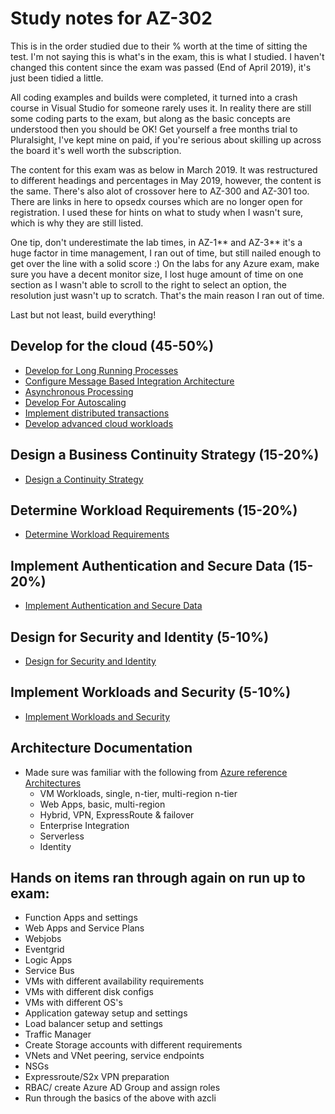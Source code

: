 # Study notes for AZ-302

This is in the order studied due to their % worth at the time of sitting the test. I'm not saying this is what's in the exam, this is what I studied.  I haven't changed this content since the exam was passed (End of April 2019), it's just been tidied a little.

All coding examples and builds were completed, it turned into a crash course in Visual Studio for someone rarely uses it.  In reality there are still some coding parts to the exam, but along as the basic concepts are understood then you should be OK!
Get yourself a free months trial to Pluralsight, I've kept mine on paid, if you're serious about skilling up across the board it's well worth the subscription.

The content for this exam was as below in March 2019.  It was restructured to different headings and percentages in May 2019, however, the content is the same.  There's also alot of crossover here to AZ-300 and AZ-301 too.  There are links in here to opsedx courses which are no longer open for registration.  I used these for hints on what to study when I wasn't sure, which is why they are still listed.

One tip, don't underestimate the lab times, in AZ-1** and AZ-3** it's a huge factor in time management, I ran out of time, but still nailed enough to get over the line with a solid score :) On the labs for any Azure exam, make sure you have a decent monitor size, I lost huge amount of time on one section as I wasn't able to scroll to the right to select an option, the resolution just wasn't up to scratch. That's the main reason I ran out of time.

Last but not least, build everything!


## Develop for the cloud (45-50%)
* [Develop for Long Running Processes](sections/1a.dev-for-cloud_long-running.md)
* [Configure Message Based Integration Architecture](sections/1b.dev-for-cloud_configure-message-based.md)
* [Asynchronous Processing](sections/1c.dev-for-cloud_asynchronous-processing.md)
* [Develop For Autoscaling](sections/1d.dev-for-cloud_develop-for-autoscaling.md)
* [Implement distributed transactions](sections/1e.dev-for-cloud_implement-distributed-transactions.md)
* [Develop advanced cloud workloads](sections/1f.dev-for-cloud_develop-advanced-cloud-workloads.md)
## Design a Business Continuity Strategy (15-20%)
* [Design a Continuity Strategy](sections/2a.design_a_business_continuity_strategy.md)
## Determine Workload Requirements (15-20%)
* [Determine Workload Requirements](sections/3.determine_workload_requirements.md)
## Implement Authentication and Secure Data (15-20%)
* [Implement Authentication and Secure Data](sections/4.implement_authentication_and_secure_data.md)
## Design for Security and Identity (5-10%)
* [Design for Security and Identity](sections/6.design_for_identity_and_security.md)
## Implement Workloads and Security (5-10%)
* [Implement Workloads and Security](sections/5.implement_workloads_and_security.md)

## Architecture Documentation
* Made sure was familiar with the following from [Azure reference Architectures](https://docs.microsoft.com/en-gb/azure/architecture/reference-architectures/)
    - VM Workloads, single, n-tier, multi-region n-tier
    - Web Apps, basic, multi-region
    - Hybrid, VPN, ExpressRoute & failover
    - Enterprise Integration
    - Serverless
    - Identity
    
## Hands on items ran through again on run up to exam:
* Function Apps and settings
* Web Apps and Service Plans
* Webjobs
* Eventgrid
* Logic Apps
* Service Bus
* VMs with different availability requirements
* VMs with different disk configs
* VMs with different OS's
* Application gateway setup and settings
* Load balancer setup and settings
* Traffic Manager
* Create Storage accounts with different requirements
* VNets and VNet peering, service endpoints
* NSGs 
* Expressroute/S2x VPN preparation
* RBAC/ create Azure AD Group and assign roles
* Run through the basics of the above with azcli